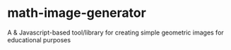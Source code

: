 # math-image-generator
A <canvas> & Javascript-based tool/library for creating simple geometric images for educational purposes
